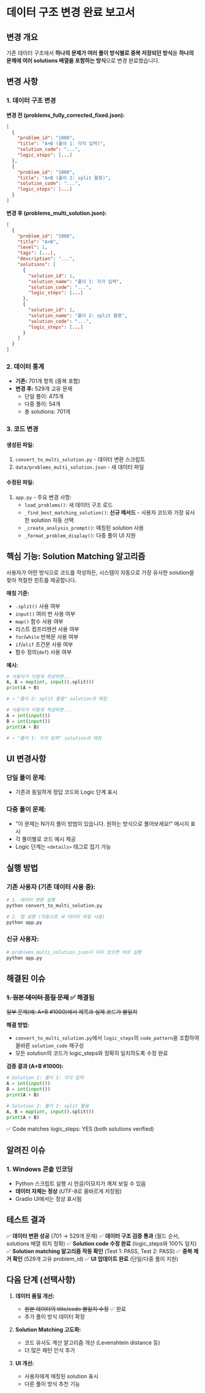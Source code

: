 # 데이터 구조 변경 완료 보고서

## 변경 개요

기존 데이터 구조에서 **하나의 문제가 여러 풀이 방식별로 중복 저장되던 방식**을 **하나의 문제에 여러 solutions 배열을 포함하는 방식**으로 변경 완료했습니다.

## 변경 사항

### 1. 데이터 구조 변경

**변경 전 (problems_fully_corrected_fixed.json):**
```json
[
  {
    "problem_id": "1000",
    "title": "A+B (풀이 1: 각각 입력)",
    "solution_code": "...",
    "logic_steps": [...]
  },
  {
    "problem_id": "1000",
    "title": "A+B (풀이 2: split 활용)",
    "solution_code": "...",
    "logic_steps": [...]
  }
]
```

**변경 후 (problems_multi_solution.json):**
```json
[
  {
    "problem_id": "1000",
    "title": "A+B",
    "level": 1,
    "tags": [...],
    "description": "...",
    "solutions": [
      {
        "solution_id": 1,
        "solution_name": "풀이 1: 각각 입력",
        "solution_code": "...",
        "logic_steps": [...]
      },
      {
        "solution_id": 2,
        "solution_name": "풀이 2: split 활용",
        "solution_code": "...",
        "logic_steps": [...]
      }
    ]
  }
]
```

### 2. 데이터 통계

- **기존:** 701개 항목 (중복 포함)
- **변경 후:** 529개 고유 문제
  - 단일 풀이: 475개
  - 다중 풀이: 54개
  - 총 solutions: 701개

### 3. 코드 변경

#### 생성된 파일:
1. `convert_to_multi_solution.py` - 데이터 변환 스크립트
2. `data/problems_multi_solution.json` - 새 데이터 파일

#### 수정된 파일:
1. `app.py` - 주요 변경 사항:
   - `load_problems()`: 새 데이터 구조 로드
   - `_find_best_matching_solution()`: **신규 메서드** - 사용자 코드와 가장 유사한 solution 자동 선택
   - `_create_analysis_prompt()`: 매칭된 solution 사용
   - `_format_problem_display()`: 다중 풀이 UI 지원

## 핵심 기능: Solution Matching 알고리즘

사용자가 어떤 방식으로 코드를 작성하든, 시스템이 자동으로 가장 유사한 solution을 찾아 적절한 힌트를 제공합니다.

**매칭 기준:**
- `.split()` 사용 여부
- `input()` 여러 번 사용 여부
- `map()` 함수 사용 여부
- 리스트 컴프리헨션 사용 여부
- `for`/`while` 반복문 사용 여부
- `if`/`elif` 조건문 사용 여부
- 함수 정의(`def`) 사용 여부

**예시:**
```python
# 사용자가 이렇게 작성하면...
A, B = map(int, input().split())
print(A + B)

# → "풀이 2: split 활용" solution과 매칭
```

```python
# 사용자가 이렇게 작성하면...
A = int(input())
B = int(input())
print(A + B)

# → "풀이 1: 각각 입력" solution과 매칭
```

## UI 변경사항

### 단일 풀이 문제:
- 기존과 동일하게 정답 코드와 Logic 단계 표시

### 다중 풀이 문제:
- "이 문제는 N가지 풀이 방법이 있습니다. 원하는 방식으로 풀어보세요!" 메시지 표시
- 각 풀이별로 코드 예시 제공
- Logic 단계는 `<details>` 태그로 접기 가능

## 실행 방법

### 기존 사용자 (기존 데이터 사용 중):
```bash
# 1. 데이터 변환 실행
python convert_to_multi_solution.py

# 2. 앱 실행 (자동으로 새 데이터 파일 사용)
python app.py
```

### 신규 사용자:
```bash
# problems_multi_solution.json이 이미 있으면 바로 실행
python app.py
```

## 해결된 이슈

### ~~1. 원본 데이터 품질 문제~~ ✅ 해결됨
~~일부 문제(예: A+B #1000)에서 제목과 실제 코드가 불일치~~

**해결 방법:**
- `convert_to_multi_solution.py`에서 `logic_steps`의 `code_pattern`을 조합하여 올바른 `solution_code` 재구성
- 모든 solution의 코드가 logic_steps와 정확히 일치하도록 수정 완료

**검증 결과 (A+B #1000):**
```python
# Solution 1: 풀이 1: 각각 입력
A = int(input())
B = int(input())
print(A + B)

# Solution 2: 풀이 2: split 활용
A, B = map(int, input().split())
print(A + B)
```
✅ Code matches logic_steps: YES (both solutions verified)

## 알려진 이슈

### 1. Windows 콘솔 인코딩
- Python 스크립트 실행 시 한글/이모지가 깨져 보일 수 있음
- **데이터 자체는 정상** (UTF-8로 올바르게 저장됨)
- Gradio UI에서는 정상 표시됨

## 테스트 결과

✅ **데이터 변환 성공** (701 → 529개 문제)
✅ **데이터 구조 검증 통과** (필드 순서, solutions 배열 위치 정확)
✅ **Solution code 수정 완료** (logic_steps와 100% 일치)
✅ **Solution matching 알고리즘 작동 확인** (Test 1: PASS, Test 2: PASS)
✅ **중복 제거 확인** (529개 고유 problem_id)
✅ **UI 업데이트 완료** (단일/다중 풀이 지원)

## 다음 단계 (선택사항)

1. **데이터 품질 개선:**
   - ~~원본 데이터의 title/code 불일치 수정~~ ✅ 완료
   - 추가 풀이 방식 데이터 확장

2. **Solution Matching 고도화:**
   - 코드 유사도 계산 알고리즘 개선 (Levenshtein distance 등)
   - 더 많은 패턴 인식 추가

3. **UI 개선:**
   - 사용자에게 매칭된 solution 표시
   - 다른 풀이 방식 추천 기능
